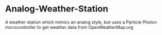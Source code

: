 # Analog-Weather-Station
A weather station which mimics an analog style, but uses a Particle Photon microcontroller to get weather data from OpenWeatherMap.org
